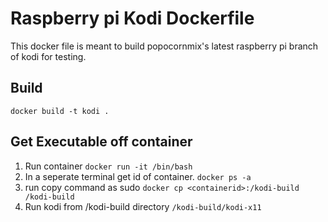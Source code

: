 # Raspberry pi Kodi Dockerfile

This docker file is meant to build popocornmix's latest raspberry pi branch of kodi for testing.

## Build

`docker build -t kodi .`

## Get Executable off container

1. Run container `docker run -it /bin/bash`
2. In a seperate terminal get id of container. `docker ps -a`
3. run copy command as sudo `docker cp <containerid>:/kodi-build /kodi-build`
4. Run kodi from /kodi-build directory `/kodi-build/kodi-x11`


